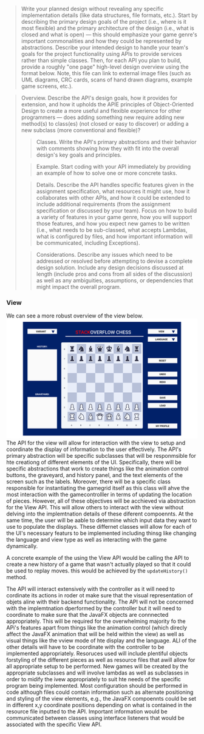 > Write your planned design without revealing any specific implementation details (like data structures, file formats, etc.). Start by describing the primary design goals of the project (i.e., where is it most flexible) and the primary architecture of the design (i.e., what is closed and what is open) — this should emphasize your game genre's important commonalities and how they could be represented by abstractions. Describe your intended design to handle your team's goals for the project functionality using APIs to provide services rather than simple classes. Then, for each API you plan to build, provide a roughly "one page" high-level design overview using the format below. Note, this file can link to external image files (such as UML diagrams, CRC cards, scans of hand drawn diagrams, example game screens, etc.).

> Overview. Describe the API's design goals, how it provides for extension, and how it upholds the APIE principles of Object-Oriented Design to create a more useful and flexible experience for other programmers — does adding something new require adding new method(s) to class(es) (not closed or easy to discover) or adding a new subclass (more conventional and flexible)?
>
> > Classes. Write the API's primary abstractions and their behavior with comments showing how they with fit into the overall design's key goals and principles.
>
> > Example. Start coding with your API immediately by providing an example of how to solve one or more concrete tasks.
>
> > Details. Describe the API handles specific features given in the assignment specification, what resources it might use, how it collaborates with other APIs, and how it could be extended to include additional requirements (from the assignment specification or discussed by your team). Focus on how to build a variety of features in your game genre, how you will support those features, and how you expect new games to be written (i.e., what needs to be sub-classed, what accepts Lambdas, what is configured by files, and how important information will be communicated, including Exceptions).
>
> > Considerations. Describe any issues which need to be addressed or resolved before attempting to devise a complete design solution. Include any design decisions discussed at length (include pros and cons from all sides of the discussion) as well as any ambiguities, assumptions, or dependencies that might impact the overall program.

### View

We can see a more robust overview of the view below.
![](StackOverflowChess.png)
The API for the view will allow for interaction with the view to setup and coordinate the display of
information to the user effectively. The API's primary abstraction will be specific subclasses that
will be responmsible for hte creationg of different elements of the UI. Specifically, there will be
specific abstractions that work to create things like the animation control buttons, the graveyard,
and history panel, and the text elements of the screen such as the labels. Moreover, there will be a
specific class responsible for instantiating the gamegrid itself as this class will ahve the most
interaction with the gamecontrolller in terms of updating the location of pieces. However, all of
these objectives will be acchieved via abstraction for the View API. This will allow others to
interact with the view without delving into the implemtnation details of these diferent compoennts.
At the same time, the user will be aable to determine which input data they want to use to populate
the displays. These differnet classes will allow for each of the UI's necessary featurs to be
implemented including thinsg like changing the language and view type as well as interacting with
the game dynamically.

A concrete example of the using the View API would be calling the API to create a new history of a
game that wasn't actually played so that it could be used to replay moves. this would be achieved by
the ```updateHistory()``` method.

The API will interact extensively with the controller as it will need to cordinate its actions in
roder ot make sure that the visual representation of objets aline with their backend functionality.
The API will not be concerned with the implemtnation dperformed by the controller but it will need
to coordinate to make sure that the JavaFX objects are connnected appropriately. This will be
required for the overwhelming majority fo the APi's features apart from things like the animation
control (which direcly affect the JavaFX animation that will be held within the view) as well as
visual things like the vview mode of hte display and the language. ALl of the other details will
have to be coordinate with the controller to be implemented appropriately. Resoruces used will
include plentiful objects forstyling of the different pieces as well as resource files that awill
allow for all appropriate setup to be performed. New games will be created by the appropriate
subclasses and will involve lambdas as well as subclasses in order to midify the ivew appropriately
to suit hte needs of the specific program being implemented. Most configuration should be performed
in code although files could contain information such as alternate positioning and styling of the
view elements, e.g., the JavaFX compoennts could be set in different x,y coordinate positions
depending on what is contained in the resource file inputted to the API. Important information would
be communicated between classes using interface listeners that would be associated with the specific
View API.

